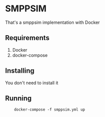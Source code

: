 # SMPPSIM
That's a smppsim implementation with Docker

## Requirements

1. Docker
1. docker-compose


## Installing
You don't need to install it

## Running
```
    docker-compose -f smppsim.yml up
```